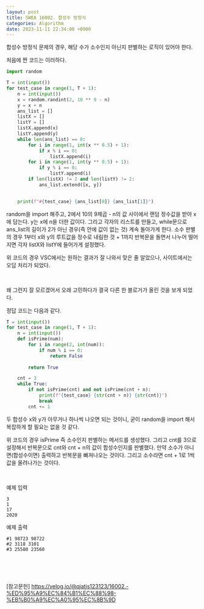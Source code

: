 ```yaml
---
layout: post
title: SWEA 16002. 합성수 방정식
categories: Algorithm
date: 2023-11-11 22:34:00 +0900
---
```

합성수 방정식 문제의 경우, 해당 수가 소수인지 아닌지 판별하는 로직이 있어야 한다.

처음에 짠 코드는 이러하다.

```python
import random

T = int(input())
for test_case in range(1, T + 1):
    n = int(input())
    x = random.randint(2, 10 ** 9 - n)
    y = x + n
    ans_list = []
    listX = []
    listY = []
    listX.append(x)
    listY.append(y)
    while len(ans_list) == 0:
        for i in range(1, int(x ** 0.5) + 1):
            if x % i == 0:
                listX.append(i)
        for i in range(1, int(y ** 0.5) + 1):
            if y % i == 0:
                listY.append(i)
        if len(listX) != 2 and len(listY) != 2:
            ans_list.extend([x, y])
    

    print(f"#{test_case} {ans_list[0]} {ans_list[1]}")
```

random을 import 해주고, 2에서 10의 9제곱 - n의 값 사이에서 랜덤 정수값을 받아 x에 담는다. y는 x에 n을 더한 값이다. 그리고 각자의 리스트를 만들고, while문으로 ans_list의 길이가 2가 아닌 경우(즉 안에 값이 없는 것) 계속 돌아가게 한다. 소수 판별의 경우 1부터 x와 y의 루트값을 정수로 내림한 것 + 1까지 반복문을 돌면서 나누어 떨어지면 각자 listX와 listY에 들어가게 설정했다.

위 코드의 경우 VSC에서는 원하는 결과가 잘 나와서 맞은 줄 알았으나, 사이트에서는 오답 처리가 되었다.

<br>

왜 그런지 잘 모르겠어서 오래 고민하다가 결국 다른 한 블로거가 올린 것을 보게 되었다.

정답 코드는 다음과 같다.

```python
T = int(input())
for test_case in range(1, T + 1):
    n = int(input())
    def isPrime(num):
        for i in range(2, int(num)):
            if num % i == 0:
                return False
            
        return True

    cnt = 3
    while True:
        if not isPrime(cnt) and not isPrime(cnt + n):
            print(f"{test_case} {str(cnt + n)} {str(cnt)}")
            break
        cnt += 1
```

두 합성수 x와 y가 아무거나 하나씩 나오면 되는 것이니, 굳이 random을 import 해서 복잡하게 할 필요는 없을 것 같다.

위 코드의 경우 isPrime 즉 소수인지 판별하는 메서드를 생성했다. 그리고 cnt를 3으로 설정해서 반복문으로 cnt와 cnt + n의 값이 합성수인지를 판별했다. 만약 소수가 아니면(합성수이면) 출력하고 반복문을 빠져나오는 것이다. 그리고 소수라면 cnt + 1로 1씩 값을 올려나가는 것이다.

<br>

예제 입력

```
3
1
17
2020
```

예제 출력

```
#1 98723 98722
#2 3118 3101
#3 25580 23560
```


<br>
<br>
<br>

[참고문헌]
https://velog.io/@qjatjs123123/16002.-%ED%95%A9%EC%84%B1%EC%88%98-%EB%B0%A9%EC%A0%95%EC%8B%9D